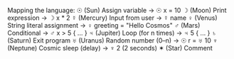 Mapping the language:
☉ (Sun)	Assign variable → ☉ x = 10
☽ (Moon)	Print expression → ☽ x * 2
☿ (Mercury)	Input from user → ☿ name
♀ (Venus)	String literal assignment → ♀ greeting = "Hello Cosmos"
♂ (Mars)	Conditional → ♂ x > 5 { ... }
♃ (Jupiter)	Loop (for n times) → ♃ 5 { ... }
♄ (Saturn)	Exit program
♅ (Uranus)	Random number (0–n) → ☉ r = ♅ 10
♆ (Neptune)	Cosmic sleep (delay) → ♆ 2 (2 seconds)
✶ (Star)	Comment
